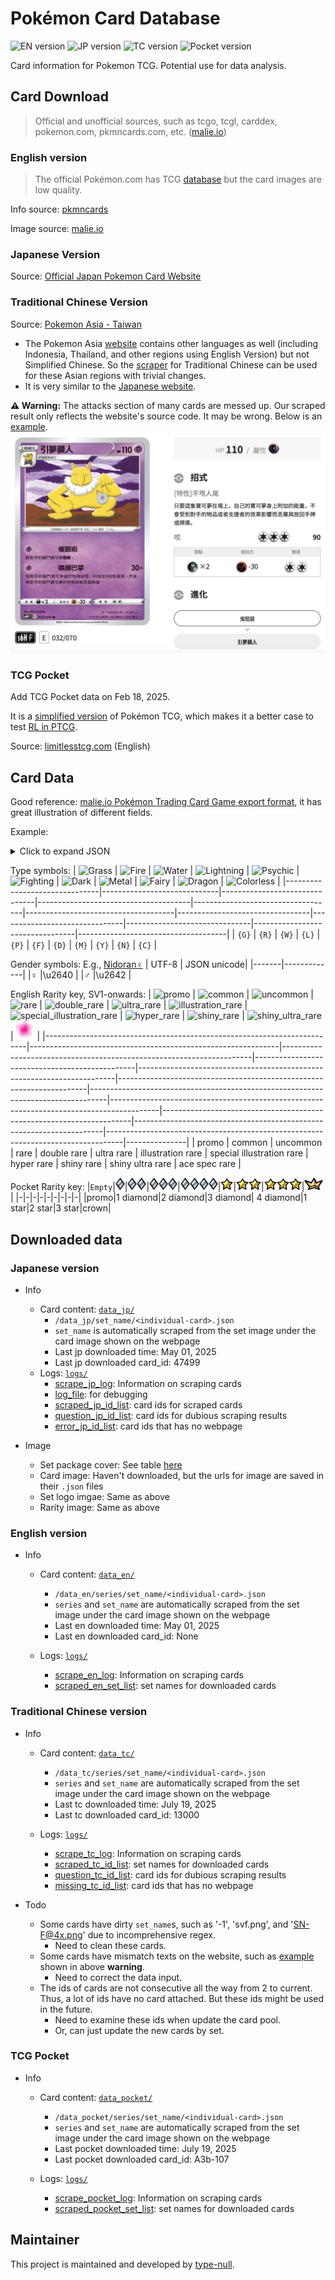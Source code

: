 # Pokémon Card Database

![EN version](https://img.shields.io/badge/EN-Destined_Rivals-22498e)
![JP version](https://img.shields.io/badge/JP-SV11BW_ブラックボルト_ホワイトフレア-caaf2a)
![TC version](https://img.shields.io/badge/TC-SV11BW_漆黑伏特_純白閃焰-e82927)
![Pocket version](https://img.shields.io/badge/Pocket-A3b-3ecaf2)

Card information for Pokemon TCG. Potential use for data analysis.



## Card Download 

>Official and unofficial sources, such as tcgo, tcgl, carddex, pokemon.com, pkmncards.com, etc. ([malie.io](https://malie.io/static/draft/html/pkproto_sv.html))

### English version

>The official Pokémon.com has TCG [database](https://www.pokemon.com/us/pokemon-tcg/pokemon-cards) but the card images are low quality.

Info source: [pkmncards](www.pkmncards.com)

Image source: [malie.io](https://malie.io/static/)


### Japanese Version

Source: [Official Japan Pokemon Card Website](https://www.pokemon-card.com/card-search/)

### Traditional Chinese Version

Source: [Pokemon Asia - Taiwan](https://asia.pokemon-card.com/tw/card-search/list/)

- The Pokemon Asia [website](https://asia.pokemon-card.com) contains other languages as well (including Indonesia, Thailand, and other regions using English Version) but not Simplified Chinese. So the [scraper](code/downloadCardTC.py) for Traditional Chinese can be used for these Asian regions with trivial changes.
- It is very similar to the [Japanese website](https://www.pokemon-card.com/card-search/index.php).

**⚠️ Warning:** The attacks section of many cards are messed up. Our scraped result only reflects the website's source code. It may be wrong. Below is an [example](https://asia.pokemon-card.com/hk/card-search/detail/901/).
![tc-wrong-attack-example.png](img/misc/tc-wrong-attack-example.jpg)

### TCG Pocket

Add TCG Pocket data on Feb 18, 2025. 

It is a [simplified version](https://game8.co/games/Pokemon-TCG-Pocket/archives/474638) of Pokémon TCG, which makes it a better case to test [RL in PTCG](https://github.com/type-null/PTCG-ai).

Source: [limitlesstcg.com](https://pocket.limitlesstcg.com/cards) (English)


## Card Data

Good reference: [malie.io Pokémon Trading Card Game export format](https://malie.io/static/draft/html/pkproto_sv.html), it has great illustration of different fields.

Example:
<details>
    <summary>Click to expand JSON</summary>
<pre><code>
{
    "language": "en-US",    [REQUIRED]
    "jp_id": "",            [REQUIRED]
    "url": "https://pkmncards.com/card/golisopod-sun-moon-promos-smp-sm52/",
                            [REQUIRED]
    "img": "https://pkmncards.com/wp-content/uploads/en_US-Promo_SM-SM52-golisopod.jpg", 
                            [REQUIRED]
    "card_type": "Pokemon", [REQUIRED] 
                                <Pokemon/Trainer/Energy>
    "sub_type": "",         [OPTIONAL]
                                <Trainer: Item/Supporter/Stadium/Pokemon Tool>
                                <Energy: Basic/Special>
    "name": "Golisopod",    [REQUIRED]
    "authors": ["Naoki Saito"], 
                            [OPTIONAL]
    "regulation": "",       [OPTIONAL]
                                <A/B/C/D/E/F/G/...>
    "set_name": "SM PROMO", [REQUIRED]
    "set_img": "",          [OPTIONAL]
    "number": "SM52",       [REQUIRED]
    "rarity": "PROMO",      [OPTIONAL]
    "tags": [],             [OPTIONAL]
                                <Ancient/Future, Shiny, Tera>
    "technical_machine_rule": "",
                            [OPTIONAL]
    "abilities": [
        {
            "name": "Armor",
            "text": "This Pokémon takes 30 less damage from attacks (after applying Weakness and Resistance).",
        },
    ],                      [OPTIONAL]
    "ancient_trait": {
        "name": "",
        "effect": "",
    },                      [OPTIONAL]
    "poke_power": {
        "name": "",
        "effect": "",
    },                      [OPTIONAL]
    "poke_body": {
        "name": "",
        "effect": "",
    },                      [OPTIONAL]
    "held_item": {
        "item": "",
        "effect": "",
    },                      [OPTIONAL]
    "held_berry": {
        "berry": "",
        "effect": "",
    },                      [OPTIONAL]
    "attack": [
        {
            "cost": ["Grass", "Colorless", "Colorless"],
            "name": "Resolute Claws",
            "damage": {
                "amount": 80,
                "suffix": "+",
            },
            "text": "If your opponent’s Active Pokémon is a Pokémon-GX or a Pokémon-EX, this attack does 70 more damage (before applying Weakness and Resistance).",
        },
    ],                      [OPTIONAL]
    "vstar_power": {}       [OPTIONAL]
    "reminder": "",         [OPTIONAL]
                                <You may play only 1 Supporter card during your turn.>
    "rule_box": {
        "name": "",             <Pokémon ex rule>
        "rule": "",             <When your Pokémon ex is Knocked Out, your opponent takes 2 Prize cards.>
    },                      [OPTIONAL]
    "effect": "",           [OPTIONAL]
                                <Search your deck for an Item card and a Pokémon Tool card, reveal them, and put them into your hand. Then, shuffle your deck.>
    "tera_effect": "",      [OPTIONAL]
                                <As long as this Pokémon is on your Bench, prevent all damage done to this Pokémon by attacks (both yours and your opponent’s).>
    "stage": "STAGE1",      [REQUIRED]
    "evolve_from": "Wimpod",
                            [REQUIRED]
    "hp": 130,              [REQUIRED]
    "types": ["Grass"],     [REQUIRED]
    "weakness": {
        "types": ["Fire"],
        "value": "×2",
    },                      [OPTIONAL]
    "resistance": {
        "types": [],
        "value": "",
    },                      [OPTIONAL]
    "retreat": 2,           [REQUIRED]
    "flavor_text": "With a flashing slash of its giant sharp claws, it cleaves seawater—or even air—right in two.",
                            [OPTIONAL]
    "pokedex_number": 768,  [OPTIONAL]
    "pokemon_category": "Hard Scale Pokémon",
                            [OPTIONAL]
    "height": "6'07\"",     [OPTIONAL]
    "weight": "238.1 lbs",  [OPTIONAL]
}
</code></pre>

Omitted:
- name
    - "subtitle": e.g., "Profesor Turo" in "Professor's Research"
    - "prefix": e.g., "Paldean" in Paldean Pokemon
    - "suffix": e.g., "with Grey Felt Hat" in Van Gogh Pikachu
- "copyright": {"text": "©2024 Pokémon / Nintendo / Creatures / GAME FREAK", ...}
</details>

Type symbols:
| ![Grass](img/types/Grass.svg) | ![Fire](img/types/Fire.svg) | ![Water](img/types/Water.svg) | ![Lightning](img/types/Lightning.svg) | ![Psychic](img/types/Psychic.svg) | ![Fighting](img/types/Fighting.svg) | ![Dark](img/types/Darkness.svg) | ![Metal](img/types/Metal.svg) | ![Fairy](img/types/Fairy.svg) | ![Dragon](img/types/Dragon.svg) | ![Colorless](img/types/Colorless.svg) |
|-------------------------------|-----------------------------|-------------------------------|--------------------------------------|-----------------------------------|-------------------------------------|---------------------------------|-------------------------------|-------------------------------|---------------------------------|-------------------------------------|
| `{G}`                         | `{R}`                       | `{W}`                         | `{L}`                                | `{P}`                             | `{F}`                               | `{D}`                           | `{M}`                         | `{Y}`                         | `{N}`                           | `{C}`                               |


Gender symbols: E.g., [Nidoran♀](https://www.pokemon-card.com/card-search/details.php/card/43350/) 
| UTF-8 | JSON unicode|
|-------|-------------|
|♀      |\u2640       |
|♂      |\u2642       |

English Rarity key, SV1-onwards:
| <img src="img/rarities/black_star_promo.svg" alt="promo" width="30"> | <img src="img/rarities/common.svg" alt="common" width="30"> | <img src="img/rarities/uncommon.svg" alt="uncommon" width="30"> | <img src="img/rarities/rare.svg" alt="rare" width="30"> | <img src="img/rarities/double_rare.svg" alt="double_rare" width="30"> | <img src="img/rarities/ultra_rare.svg" alt="ultra_rare" width="30"> | <img src="img/rarities/illustration_rare.svg" alt="illustration_rare" width="30"> | <img src="img/rarities/special_illustration_rare.svg" alt="special_illustration_rare" width="30"> | <img src="img/rarities/hyper_rare.svg" alt="hyper_rare" width="30"> | <img src="img/rarities/shiny_rare.svg" alt="shiny_rare" width="30"> | <img src="img/rarities/shiny_ultra_rare.svg" alt="shiny_ultra_rare" width="30"> | <img src="img/rarities/ace_spec_rare.svg" alt="shiny_ultra_rare" width="30"> |
|-------------------------------------------------------------------------|--------------------------------------------------------------|----------------------------------------------------------------------|------------------------------------------------|------------------------------------------------------------------------|----------------------------------------------------------------------|----------------------------------------------------------------------------------|------------------------------------------------------------------------------------------|----------------------------------------------------------------------|----------------------------------------------------------------------|----------------------------------------------------------------------------------|---------------|
| promo                                                                   | common                                                       | uncommon                                                             | rare                                           | double rare                                                               | ultra rare                                                           | illustration rare                                                             | special illustration rare                                                                 | hyper rare                                                           | shiny rare                                                           | shiny ultra rare                                                     | ace spec rare |


Pocket Rarity key:
|`Empty`|<img src="img/rarities/pocket/diamond.png" alt="1_diamond" width="15">|<img src="img/rarities/pocket/diamond.png" alt="1_diamond" width="15"><img src="img/rarities/pocket/diamond.png" alt="1_diamond" width="15">|<img src="img/rarities/pocket/diamond.png" alt="1_diamond" width="15"><img src="img/rarities/pocket/diamond.png" alt="1_diamond" width="15"><img src="img/rarities/pocket/diamond.png" alt="1_diamond" width="15">|<img src="img/rarities/pocket/diamond.png" alt="1_diamond" width="15"><img src="img/rarities/pocket/diamond.png" alt="1_diamond" width="15"><img src="img/rarities/pocket/diamond.png" alt="1_diamond" width="15"><img src="img/rarities/pocket/diamond.png" alt="1_diamond" width="15">|<img src="img/rarities/pocket/star.png" alt="1_star" width="20">|<img src="img/rarities/pocket/star.png" alt="1_star" width="20"><img src="img/rarities/pocket/star.png" alt="1_star" width="20">|<img src="img/rarities/pocket/star.png" alt="1_star" width="20"><img src="img/rarities/pocket/star.png" alt="1_star" width="20"><img src="img/rarities/pocket/star.png" alt="1_star" width="20">|<img src="img/rarities/pocket/crown.png" alt="crown" width="30">|
|-|-|-|-|-|-|-|-|-|
|promo|1 diamond|2 diamond|3 diamond| 4 diamond|1 star|2 star|3 star|crown|

## Downloaded data

### Japanese version

- Info
    - Card content: [`data_jp/`](data_jp/)
        - `/data_jp/set_name/<individual-card>.json`
        - `set_name` is automatically scraped from the set image under the card image shown on the webpage
		- Last jp downloaded time: May 01, 2025
		- Last jp downloaded card_id: 47499
    - Logs: [`logs/`](logs/)
        - [scrape_jp_log](logs/scrape_jp_log.log): Information on scraping cards
        - [log_file](logs/log_file.log): for debugging
        - [scraped_jp_id_list](logs/scraped_jp_id_list.txt): card ids for scraped cards
        - [question_jp_id_list](logs/question_jp_id_list.txt): card ids for dubious scraping results
        - [error_jp_id_list](logs/error_jp_id_list.txt): card ids that has no webpage

- Image
    - Set package cover: See table [here](https://type-null.github.io/card/2024/02/timeline.html)
    - Card image: Haven't downloaded, but the urls for image are saved in their `.json` files
    - Set logo imgae: Same as above
    - Rarity image: Same as above


### English version

- Info
    - Card content: [`data_en/`](data_en/)
        - `/data_en/series/set_name/<individual-card>.json`
        - `series` and `set_name` are automatically scraped from the set image under the card image shown on the webpage
		- Last en downloaded time: May 01, 2025
		- Last en downloaded card_id: None

    - Logs: [`logs/`](logs/)
        - [scrape_en_log](logs/scrape_en_log.log): Information on scraping cards
        - [scraped_en_set_list](logs/scraped_en_set_list.txt): set names for downloaded cards


### Traditional Chinese version

- Info
    - Card content: [`data_tc/`](data_tc/)
        - `/data_tc/series/set_name/<individual-card>.json`
        - `series` and `set_name` are automatically scraped from the set image under the card image shown on the webpage
		- Last tc downloaded time: July 19, 2025
		- Last tc downloaded card_id: 13000

    - Logs: [`logs/`](logs/)
        - [scrape_tc_log](logs/scrape_tc_log.log): Information on scraping cards
        - [scraped_tc_id_list](logs/scraped_tc_id_list.txt): set names for downloaded cards
        - [question_tc_id_list](logs/question_tc_id_list.txt): card ids for dubious scraping results
        - [missing_tc_id_list](logs/missing_tc_id_list.txt): card ids that has no webpage

- Todo
    - Some cards have dirty `set_name`s, such as '-1', 'svf.png', and 'SN-F@4x.png' due to incomprehensive regex. 
        - Need to clean these cards.
    - Some cards have mismatch texts on the website, such as [example](https://asia.pokemon-card.com/hk/card-search/detail/901/) shown in above **warning**. 
        - Need to correct the data input.
    - The ids of cards are not consecutive all the way from 2 to current. Thus, a lot of ids have no card attached. But these ids might be used in the future. 
        - Need to examine these ids when update the card pool. 
        - Or, can just update the new cards by set.


### TCG Pocket

- Info
    - Card content: [`data_pocket/`](data_pocket/)
        - `/data_pocket/series/set_name/<individual-card>.json`
        - `series` and `set_name` are automatically scraped from the set image under the card image shown on the webpage
		- Last pocket downloaded time: July 19, 2025
		- Last pocket downloaded card_id: A3b-107
    
    - Logs: [`logs/`](logs/)
        - [scrape_pocket_log](logs/scrape_pocket_log.log): Information on scraping cards
        - [scraped_pocket_set_list](logs/scraped_pocket_set_list.txt): set names for downloaded cards

## Maintainer

This project is maintained and developed by [type-null](https://github.com/type-null).

